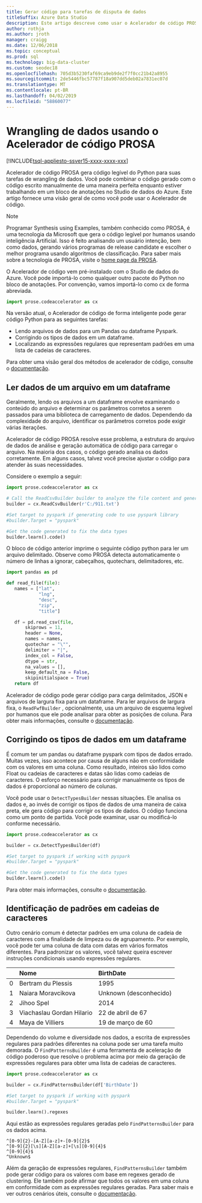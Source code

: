 ```yaml
---
title: Gerar código para tarefas de disputa de dados
titleSuffix: Azure Data Studio
description: Este artigo descreve como usar o Acelerador de código PROSA no estúdio de dados do Azure para gerar automaticamente o código para tarefas de wrangling de dados comuns.
author: rothja
ms.author: jroth
manager: craigg
ms.date: 12/06/2018
ms.topic: conceptual
ms.prod: sql
ms.technology: big-data-cluster
ms.custom: seodec18
ms.openlocfilehash: 705d3b5230faf69ca9eb9de2f7f0cc21b42a8955
ms.sourcegitcommit: 2de5446fbc57787f18a907dd5deb02a7831ec07d
ms.translationtype: MT
ms.contentlocale: pt-BR
ms.lasthandoff: 04/02/2019
ms.locfileid: "58860077"
---
```

# <a name="data-wrangling-using-prose-code-accelerator"></a>Wrangling de dados usando o Acelerador de código PROSA

[!INCLUDE[tsql-appliesto-ssver15-xxxx-xxxx-xxx](../includes/tsql-appliesto-ssver15-xxxx-xxxx-xxx.md)]

Acelerador de código PROSA gera código legível do Python para suas tarefas de wrangling de dados. Você pode combinar o código gerado com o código escrito manualmente de uma maneira perfeita enquanto estiver trabalhando em um bloco de anotações no Studio de dados do Azure. Este artigo fornece uma visão geral de como você pode usar o Acelerador de código.

 > [!NOTE]
 > Programar Synthesis using Examples, também conhecido como PROSA, é uma tecnologia da Microsoft que gera o código legível por humanos usando inteligência Artificial. Isso é feito analisando um usuário intenção, bem como dados, gerando vários programas de release candidate e escolher o melhor programa usando algoritmos de classificação. Para saber mais sobre a tecnologia de PROSA, visite o [home page da PROSA](https://microsoft.github.io/prose/).

O Acelerador de código vem pré-instalado com o Studio de dados do Azure. Você pode importá-lo como qualquer outro pacote do Python no bloco de anotações. Por convenção, vamos importá-lo como cx de forma abreviada.

```python
import prose.codeaccelerator as cx
```

Na versão atual, o Acelerador de código de forma inteligente pode gerar código Python para as seguintes tarefas:

- Lendo arquivos de dados para um Pandas ou dataframe Pyspark.
- Corrigindo os tipos de dados em um dataframe.
- Localizando as expressões regulares que representam padrões em uma lista de cadeias de caracteres.

Para obter uma visão geral dos métodos de acelerador de código, consulte o [documentação](https://aka.ms/prose-codeaccelerator-overview).

## <a name="reading-data-from-a-file-to-a-dataframe"></a>Ler dados de um arquivo em um dataframe

Geralmente, lendo os arquivos a um dataframe envolve examinando o conteúdo do arquivo e determinar os parâmetros corretos a serem passados para uma biblioteca de carregamento de dados. Dependendo da complexidade do arquivo, identificar os parâmetros corretos pode exigir várias iterações.

Acelerador de código PROSA resolve esse problema, a estrutura do arquivo de dados de análise e geração automática de código para carregar o arquivo. Na maioria dos casos, o código gerado analisa os dados corretamente. Em alguns casos, talvez você precise ajustar o código para atender às suas necessidades.

Considere o exemplo a seguir:

 ```python
import prose.codeaccelerator as cx

# Call the ReadCsvBuilder builder to analyze the file content and generate code to load it
builder = cx.ReadCsvBuilder(r'C:/911.txt')

#Set target to pyspark if generating code to use pyspark library
#builder.Target = "pyspark"

#Get the code generated to fix the data types
builder.learn().code()
 ```

O bloco de código anterior imprime o seguinte código python para ler um arquivo delimitado. Observe como PROSA detecta automaticamente o número de linhas a ignorar, cabeçalhos, quotechars, delimitadores, etc.

 ```python
import pandas as pd

def read_file(file):
    names = ["lat",
             "lng",
             "desc",
             "zip",
             "title"]

    df = pd.read_csv(file,
        skiprows = 11,
        header = None,
        names = names,
        quotechar = "\"",
        delimiter = "|",
        index_col = False,
        dtype = str,
        na_values = [],
        keep_default_na = False,
        skipinitialspace = True)
    return df
 ```

Acelerador de código pode gerar código para carga delimitados, JSON e arquivos de largura fixa para um dataframe. Para ler arquivos de largura fixa, o `ReadFwfBuilder` , opcionalmente, usa um arquivo de esquema legível por humanos que ele pode analisar para obter as posições de coluna. Para obter mais informações, consulte o [documentação](https://aka.ms/prose-codeaccelerator-docs).

## <a name="fixing-data-types-in-a-dataframe"></a>Corrigindo os tipos de dados em um dataframe

É comum ter um pandas ou dataframe pyspark com tipos de dados errado. Muitas vezes, isso acontece por causa de alguns não em conformidade com os valores em uma coluna. Como resultado, inteiros são lidos como Float ou cadeias de caracteres e datas são lidas como cadeias de caracteres. O esforço necessário para corrigir manualmente os tipos de dados é proporcional ao número de colunas.

Você pode usar o `DetectTypesBuilder` nessas situações. Ele analisa os dados e, ao invés de corrigir os tipos de dados de uma maneira de caixa preta, ele gera código para corrigir os tipos de dados. O código funciona como um ponto de partida. Você pode examinar, usar ou modificá-lo conforme necessário.

```python
import prose.codeaccelerator as cx

builder = cx.DetectTypesBuilder(df)

#Set target to pyspark if working with pyspark
#builder.Target = "pyspark"

#Get the code generated to fix the data types
builder.learn().code()
```

Para obter mais informações, consulte o [documentação](https://aka.ms/prose-codeaccelerator-fixtypes).

## <a name="identifying-patterns-in-strings"></a>Identificação de padrões em cadeias de caracteres

Outro cenário comum é detectar padrões em uma coluna de cadeia de caracteres com a finalidade de limpeza ou de agrupamento. Por exemplo, você pode ter uma coluna de data com datas em vários formatos diferentes. Para padronizar os valores, você talvez queira escrever instruções condicionais usando expressões regulares.


|   |Nome                      |BirthDate      |
|---|:-------------------------|:--------------|
| 0 |Bertram du Plessis        |1995           |
| 1 |Naiara Moravcikova        |Unknown (desconhecido)        |
| 2 |Jihoo Spel                |2014           |
| 3 |Viachaslau Gordan Hilario |22 de abril de 67      |
| 4 |Maya de Villiers          |19 de março de 60      |

Dependendo do volume e diversidade nos dados, a escrita de expressões regulares para padrões diferentes na coluna pode ser uma tarefa muito demorada. O `FindPatternsBuilder` é uma ferramenta de aceleração de código poderoso que resolve o problema acima por meio da geração de expressões regulares para obter uma lista de cadeias de caracteres.

```python
import prose.codeaccelerator as cx

builder = cx.FindPatternsBuilder(df['BirthDate'])

#Set target to pyspark if working with pyspark
#builder.Target = "pyspark"

builder.learn().regexes
```

Aqui estão as expressões regulares geradas pelo `FindPatternsBuilder` para os dados acima.

```
^[0-9]{2}-[A-Z][a-z]+-[0-9]{2}$
^[0-9]{2}[\s][A-Z][a-z]+[\s][0-9]{4}$
^[0-9]{4}$
^Unknown$
```

Além da geração de expressões regulares, `FindPatternsBuilder` também pode gerar código para os valores com base em regexes gerado de clustering. Ele também pode afirmar que todos os valores em uma coluna em conformidade com as expressões regulares geradas. Para saber mais e ver outros cenários úteis, consulte o [documentação](https://aka.ms/prose-codeaccelerator-findpatterns).
